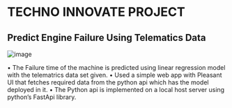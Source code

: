 # TECHNO INNOVATE PROJECT
## Predict Engine Failure Using Telematics Data 

![image](https://user-images.githubusercontent.com/75107398/190961423-2a0730bc-25d2-41cb-bddc-8f98ae953671.png)

• The Failure time of the machine is predicted using linear regression model with the telematrics data set given.
• Used a simple web app with Pleasant UI that fetches required data from the python api which has the model deployed in it.
• The Python api is implemented on a local host server using python’s FastApi library.
